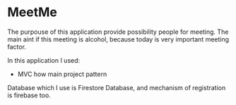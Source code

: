 # MeetMe

The purpouse of this application provide possibility people for meeting. The main aint if this meeting is alcohol, because today is very important meeting factor. 

In this application I used:
- MVC how main project pattern

Database which I use is Firestore Database, and mechanism of registration is firebase too.
